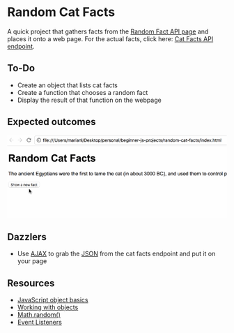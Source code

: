 # Random Cat Facts
A quick project that gathers facts from the [Random Fact API page](https://fact.birb.pw/) and places it onto a web page. For the actual facts, click here: [Cat Facts API endpoint](https://fact.birb.pw/api/v1/cat).

## To-Do
* Create an object that lists cat facts
* Create a function that chooses a random fact
* Display the result of that function on the webpage

## Expected outcomes
![cat-facts](images/cat-facts.gif)

## Dazzlers
* Use [AJAX](https://developer.mozilla.org/en-US/docs/Web/Guide/AJAX) to grab the [JSON](https://developer.mozilla.org/en-US/docs/Learn/JavaScript/Objects/JSON) from the cat facts endpoint and put it on your page

## Resources
* [JavaScript object basics](https://developer.mozilla.org/en-US/docs/Learn/JavaScript/Objects/Basics)
* [Working with objects](https://developer.mozilla.org/en-US/docs/Web/JavaScript/Guide/Working_with_Objects)
* [Math.random()](https://developer.mozilla.org/en-US/docs/Web/JavaScript/Reference/Global_Objects/Math/random)
* [Event Listeners](https://developer.mozilla.org/en-US/docs/Web/API/EventTarget/addEventListener)
